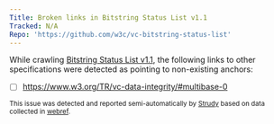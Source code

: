 ```yaml
---
Title: Broken links in Bitstring Status List v1.1
Tracked: N/A
Repo: 'https://github.com/w3c/vc-bitstring-status-list'
---
```


While crawling [Bitstring Status List v1.1](https://w3c.github.io/vc-bitstring-status-list/), the following links to other specifications were detected as pointing to non-existing anchors:
* [ ] https://www.w3.org/TR/vc-data-integrity/#multibase-0

<sub>This issue was detected and reported semi-automatically by [Strudy](https://github.com/w3c/strudy/) based on data collected in [webref](https://github.com/w3c/webref/).</sub>
